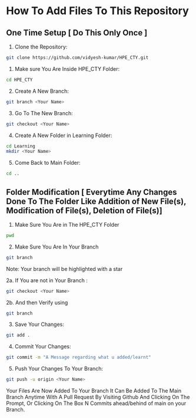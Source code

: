 # How To Add Files To This Repository 
## One Time Setup [ Do This Only Once ]

1. Clone the Repository:
``` bash
git clone https://github.com/vidyesh-kumar/HPE_CTY.git
``` 

1. Make sure You Are Inside HPE_CTY Folder:
``` bash
cd HPE_CTY
``` 

2. Create A New Branch:
``` bash
git branch <Your Name>
``` 

3. Go To The New Branch:
``` bash
git checkout <Your Name>
``` 

4. Create A New Folder in Learning Folder:
``` bash
cd Learning
mkdir <Your Name>
``` 

5. Come Back to Main Folder:
``` bash
cd ..
``` 

## Folder Modification [ Everytime Any Changes Done To The Folder Like Addition of New File(s), Modification of File(s), Deletion of File(s)]

1. Make Sure You Are in The HPE_CTY Folder
``` bash
pwd
``` 

2. Make Sure You Are In Your Branch
``` bash
git branch
``` 
Note: Your branch will be highlighted with a star 

2a. If You are not in Your Branch :
``` bash
git checkout <Your Name>
``` 

2b. And then Verify using 
``` bash
git branch
``` 

3. Save Your Changes:
``` bash
git add .
``` 

4. Commit Your Changes:
``` bash
git commit -m "A Message regarding what u added/learnt"
``` 

5. Push Your Changes To Your Branch:
``` bash
git push -u origin <Your Name>
``` 

Your Files Are Now Added To Your Branch It Can Be Added To The Main Branch Anytime With A Pull Request By Visiting Github And Clicking On The Prompt, Or Clicking On The Box N Commits ahead/behind of main on your Branch.